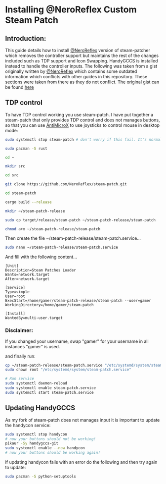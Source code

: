 # Installing @NeroReflex Custom Steam Patch

## Introduction:
This guide details how to install [@NeroReflex](https://github.com/NeroReflex) version of steam-patcher which removes the controller support but maintains the rest of the changes included such as TDP support and Icon Swapping. HandyGCCS is installed instead to handle the controller inputs. The following was taken from a gist originally written by [@NeroReflex](https://github.com/NeroReflex) which contains some outdated information which conflicts with other guides in this repository. These sections were taken from there as they do not conflict. The original gist can be found [here](https://gist.github.com/NeroReflex/e546ca365b86d3ef226ea4a085bfae43)

## TDP control
To have TDP control working you use steam-patch. I have put together a steam-patch that only provides TDP control and does not manages buttons, so that you can use [AntiMicroX](https://github.com/AntiMicroX/antimicrox) to use joysticks to control mouse in desktop mode:

```sh
sudo systemctl stop steam-patch # don't worry if this fail. It's normal...
```
```sh
sudo pacman -S rust
```
```sh
cd ~
```
```sh
mkdir src
```
```sh
cd src
```
```sh
git clone https://github.com/NeroReflex/steam-patch.git
```
```sh
cd steam-patch
```
```sh
cargo build --release
```
```sh
mkdir ~/steam-patch-release
```
```sh
sudo cp target/release/steam-patch ~/steam-patch-release/steam-patch
```
```sh
chmod a+x ~/steam-patch-release/steam-patch
```

Then create the file ~/steam-patch-release/steam-patch.service...

```sh
sudo nano ~/steam-patch-release/steam-patch.service
```
And fill with the following content...
```
[Unit]
Description=Steam Patches Loader
Wants=network.target
After=network.target

[Service]
Type=simple
User=root
ExecStart=/home/gamer/steam-patch-release/steam-patch --user=gamer
WorkingDirectory=/home/gamer/steam-patch

[Install]
WantedBy=multi-user.target
```

### Disclaimer:
If you changed your username, swap "gamer" for your username in all instances "gamer" is used.

and finally run:

```sh
cp ~/steam-patch-release/steam-patch.service "/etc/systemd/system/steam-patch.service"
sudo chown root "/etc/systemd/system/steam-patch.service"

# Run service
sudo systemctl daemon-reload
sudo systemctl enable steam-patch.service
sudo systemctl start steam-patch.service
```
## Updating HandyGCCS
As my fork of steam-patch does not manages input it is important to update the handycon service:

```sh
sudo systemctl stop handycon
# now your buttons should not be working!
pikaur -Sy handygccs-git
sudo systemctl enable --now handycon
# now your buttons should be working again!
```

If updating handycon fails with an error do the following and then try again to update:

```sh
sudo pacman -S python-setuptools
```
